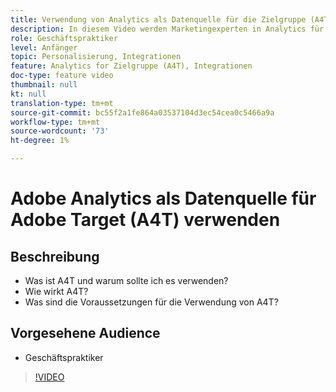 ```yaml
---
title: Verwendung von Analytics als Datenquelle für die Zielgruppe (A4T)
description: In diesem Video werden Marketingexperten in Analytics für die Zielgruppe (A4T) vorgestellt.
role: Geschäftspraktiker
level: Anfänger
topic: Personalisierung, Integrationen
feature: Analytics for Zielgruppe (A4T), Integrationen
doc-type: feature video
thumbnail: null
kt: null
translation-type: tm+mt
source-git-commit: bc55f2a1fe864a03537104d3ec54cea0c5466a9a
workflow-type: tm+mt
source-wordcount: '73'
ht-degree: 1%

---
```



# Adobe Analytics als Datenquelle für Adobe Target (A4T) verwenden

## Beschreibung

* Was ist A4T und warum sollte ich es verwenden?
* Wie wirkt A4T?
* Was sind die Voraussetzungen für die Verwendung von A4T?

## Vorgesehene Audience

* Geschäftspraktiker

>[!VIDEO](https://video.tv.adobe.com/v/17384/?quality=12)
